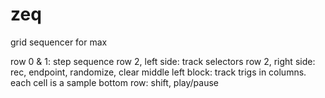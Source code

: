 # zeq
grid sequencer for max

row 0 & 1: step sequence
row 2, left side: track selectors
row 2, right side: rec, endpoint, randomize, clear
middle left block: track trigs in columns. each cell is a sample
bottom row: shift, play/pause

